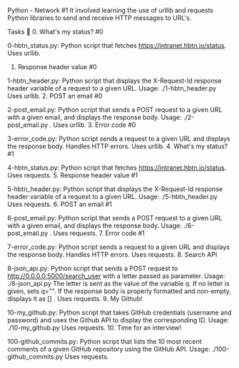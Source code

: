 Python - Network #1
It involved learning the use of urllib and requests Python libraries to send and receive HTTP messages to URL's.

Tasks 📃
0. What's my status? #0

0-hbtn_status.py: Python script that fetches https://intranet.hbtn.io/status.
Uses urllib.
1. Response header value #0

1-hbtn_header.py: Python script that displays the X-Request-Id response header variable of a request to a given URL.
Usage: ./1-hbtn_header.py <URL>
Uses urllib.
2. POST an email #0

2-post_email.py: Python script that sends a POST request to a given URL with a given email, and displays the response body.
Usage: ./2-post_email.py <URL> <email>.
Uses urllib.
3. Error code #0

3-error_code.py: Python script sends a request to a given URL and displays the response body.
Handles HTTP errors.
Uses urllib.
4. What's my status? #1

4-hbtn_status.py: Python script that fetches https://intranet.hbtn.io/status.
Uses requests.
5. Response header value #1

5-hbtn_header.py: Python script that displays the X-Request-Id response header variable of a request to a given URL.
Usage: ./5-hbtn_header.py <URL>
Uses requests.
6. POST an email #1

6-post_email.py: Python script that sends a POST request to a given URL with a given email, and displays the response body.
Usage: ./6-post_email.py <URL> <email>.
Uses requests.
7. Error code #1

7-error_code.py: Python script sends a request to a given URL and displays the response body.
Handles HTTP errors.
Uses requests.
8. Search API

8-json_api.py: Python script that sends a POST request to http://0.0.0.0:5000/search_user with a letter passed as parameter.
Usage: ./8-json_api.py <letter>
The letter is sent as the value of the variable q.
If no letter is given, sets q="".
If the response body is properly formatted and non-empty, displays it as [<id>] <name>.
Uses requests.
9. My Github!

10-my_github.py: Python script that takes GitHub credentials (username and password) and uses the Github API to display the corresponding ID.
Usage: ./10-my_github.py <username> <password>
Uses requests.
10. Time for an interview!

100-github_commits.py: Python script that lists the 10 most recent comments of a given GitHub repository using the GitHub API.
Usage: ./100-github_commits.py <repository name> <owner name>
Uses requests.
